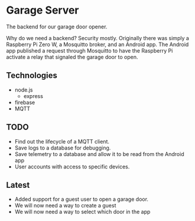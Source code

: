 # Garage Server

The backend for our garage door opener.

Why do we need a backend? Security mostly. Originally there was simply a Raspberry Pi Zero W, a Mosquitto broker, and an Android app. The Android app published a request through Mosquitto to have the Raspberry Pi activate a relay that signaled the garage door to open.

## Technologies

- node.js
  - express
- firebase
- MQTT

## TODO

- Find out the lifecycle of a MQTT client.
- Save logs to a database for debugging.
- Save telemetry to a database and allow it to be read from the Android app
- User accounts with access to specific devices.

## Latest

- Added support for a guest user to open a garage door.
 - We will now need a way to create a guest
 - We will now need a way to select which door in the app
